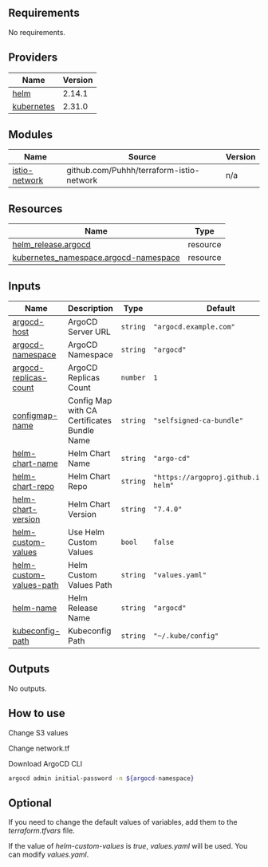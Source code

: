 <!-- BEGIN_TF_DOCS -->
## Requirements

No requirements.

## Providers

| Name | Version |
|------|---------|
| <a name="provider_helm"></a> [helm](#provider\_helm) | 2.14.1 |
| <a name="provider_kubernetes"></a> [kubernetes](#provider\_kubernetes) | 2.31.0 |

## Modules

| Name | Source | Version |
|------|--------|---------|
| <a name="module_istio-network"></a> [istio-network](#module\_istio-network) | github.com/Puhhh/terraform-istio-network | n/a |

## Resources

| Name | Type |
|------|------|
| [helm_release.argocd](https://registry.terraform.io/providers/hashicorp/helm/latest/docs/resources/release) | resource |
| [kubernetes_namespace.argocd-namespace](https://registry.terraform.io/providers/hashicorp/kubernetes/latest/docs/resources/namespace) | resource |

## Inputs

| Name | Description | Type | Default | Required |
|------|-------------|------|---------|:--------:|
| <a name="input_argocd-host"></a> [argocd-host](#input\_argocd-host) | ArgoCD Server URL | `string` | `"argocd.example.com"` | no |
| <a name="input_argocd-namespace"></a> [argocd-namespace](#input\_argocd-namespace) | ArgoCD Namespace | `string` | `"argocd"` | no |
| <a name="input_argocd-replicas-count"></a> [argocd-replicas-count](#input\_argocd-replicas-count) | ArgoCD Replicas Count | `number` | `1` | no |
| <a name="input_configmap-name"></a> [configmap-name](#input\_configmap-name) | Config Map with CA Certificates Bundle Name | `string` | `"selfsigned-ca-bundle"` | no |
| <a name="input_helm-chart-name"></a> [helm-chart-name](#input\_helm-chart-name) | Helm Chart Name | `string` | `"argo-cd"` | no |
| <a name="input_helm-chart-repo"></a> [helm-chart-repo](#input\_helm-chart-repo) | Helm Chart Repo | `string` | `"https://argoproj.github.io/argo-helm"` | no |
| <a name="input_helm-chart-version"></a> [helm-chart-version](#input\_helm-chart-version) | Helm Chart Version | `string` | `"7.4.0"` | no |
| <a name="input_helm-custom-values"></a> [helm-custom-values](#input\_helm-custom-values) | Use Helm Custom Values | `bool` | `false` | no |
| <a name="input_helm-custom-values-path"></a> [helm-custom-values-path](#input\_helm-custom-values-path) | Helm Custom Values Path | `string` | `"values.yaml"` | no |
| <a name="input_helm-name"></a> [helm-name](#input\_helm-name) | Helm Release Name | `string` | `"argocd"` | no |
| <a name="input_kubeconfig-path"></a> [kubeconfig-path](#input\_kubeconfig-path) | Kubeconfig Path | `string` | `"~/.kube/config"` | no |

## Outputs

No outputs.
<!-- END_TF_DOCS -->

## How to use

Change S3 values 

Change network.tf

Download ArgoCD CLI
```bash
argocd admin initial-password -n ${argocd-namespace}
```

## Optional 

If you need to change the default values of variables, add them to the *terraform.tfvars* file.

If the value of *helm-custom-values* is *true*, *values.yaml* will be used. You can modify *values.yaml*.
